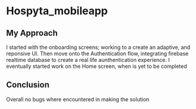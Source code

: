 # Hospyta_mobileapp

## My Approach
I started with the onboarding screens; working to a create an adaptive, and reponsive UI. Then move onto the Authentication flow, integrating firebase realtime database to create a real life aunthentication experience.
I eventually started work on the Home screen, when is yet to be completed

## Conclusion
Overall no bugs where encountered in making the solution